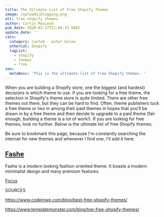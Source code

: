 ```yaml
---
title: The Ultimate List of Free Shopify Themes
image: /uploads/blogging.png
alt: free shopify themes
author: Curtis MacLeod
pub_date: 2020-01-27T21:04:15.588Z
update_date: ''
cats:
  category: custom - enter below
  otherCat: Shopify
  tagList:
    - shopify
    - themes
    - free
seo:
  metaDesc: 'This is the ultimate list of free Shopify themes. '
---
```

When you are building a Shopify store, one the biggest (and hardest) decisions is which theme to use. If you are looking for a free theme, the selection in Shopify's theme store is quite limited. There are other free themes out there, but they can be hard to find. Often, theme publishers tuck a free theme or two in among their paid themes in hopes that you'll be drawn in by a free theme and then decide to upgrade to a paid theme (fair enough, building a theme is a lot of work!). If you are looking for free themes, look no further. Below is the ultimate list of free Shopify themes. 

Be sure to bookmark this page, because I'm constantly searching the internet for new themes and whenever I find one, I'll add it here.

## [Fashe](https://colorlib.com/wp/themes/fashe-free-shopify-ecommerce-theme/)

Fashe is a modern looking fashion oriented theme. It boasts a modern minimalist design and many premium features.

[Focus](http://shopythemes.com/focus-theme.html)

SOURCES

<https://www.codeinwp.com/blog/best-free-shopify-themes/>

<https://www.templatemonster.com/blog/top-free-shopify-themes/>
